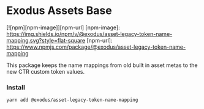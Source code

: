 # Exodus Assets Base

[![npm][npm-image]][npm-url]
[npm-image]: https://img.shields.io/npm/v/@exodus/asset-legacy-token-name-mapping.svg?style=flat-square
[npm-url]: https://www.npmjs.com/package/@exodus/asset-legacy-token-name-mapping

This package keeps the name mappings from old built in asset metas to the new CTR custom token values.

### Install

    yarn add @exodus/asset-legacy-token-name-mapping
